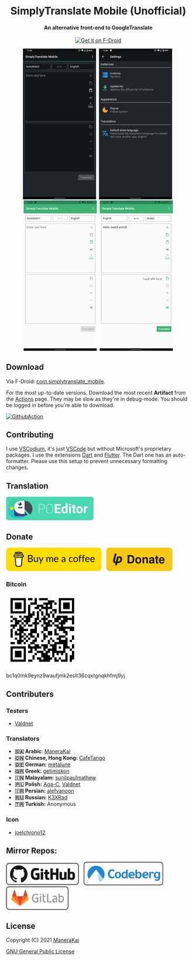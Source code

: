 
<p align=center>
  <a href="https://github.com/ManeraKai/simplytranslate_mobile">
      <img alt="" title="SimplyTranslate Mobile" src="https://github.com/ManeraKai/simplytranslate_mobile/blob/main/fastlane/metadata/android/en-US/images/icon.png" width="144">
  </a>
</p>
<h1 align=center>SimplyTranslate Mobile (Unofficial)</h1>

<h4 align=center>An alternative front-end to GoogleTranslate</h4>

<p align=center>
  <a href="https://f-droid.org/en/packages/com.simplytranslate_mobile/">
    <img src="https://fdroid.gitlab.io/artwork/badge/get-it-on.png"
       alt="Get it on F-Droid"
       height="80">
   </a>
</p>

<div align=center>
<img src="fastlane/metadata/android/en-US/images/phoneScreenshots/1.png" alt="drawing" width="200"/>&nbsp;
<img src="fastlane/metadata/android/en-US/images/phoneScreenshots/2.png" alt="drawing" width="200"/>&nbsp;
<img src="fastlane/metadata/android/en-US/images/phoneScreenshots/4.png" alt="drawing" width="200"/>&nbsp;
<img src="fastlane/metadata/android/en-US/images/phoneScreenshots/5.png" alt="drawing" width="200"/>
</div>

## Download
Via F-Droid: [com.simplytranslate_mobile](https://f-droid.org/en/packages/com.simplytranslate_mobile/).

For the most up-to-date versions. Download the most recent **Artifact** from the [Actions](https://github.com/ManeraKai/simplytranslate_mobile/actions) page. They may be slow as they're in debug-mode. You should be logged in before you're able to download.

[![GithubAction](https://badges.alefvanoon.xyz/github/workflow/status/manerakai/simplytranslate_mobile/Flutter%20build%20apk/main)](https://github.com/ManeraKai/simplytranslate_mobile/actions/workflows/main.yml)

## Contributing
I use [VSCodium](https://vscodium.com/), it's just [VSCode](https://code.visualstudio.com/) but without Microsoft's proprietary packages. I use the extensions [Dart](https://marketplace.visualstudio.com/items?itemName=Dart-Code.dart-code) and [Flutter](https://marketplace.visualstudio.com/items?itemName=Dart-Code.flutter). The Dart one has an auto-formatter. Please use this setup to prevent unnecessary formatting changes.

## Translation
[![POEditor](https://raw.githubusercontent.com/ManeraKai/manerakai/main/icons/poeditor.svg)](https://poeditor.com/join/project?hash=rV8CGr8NPj)

## Donate
 [![Buy me a coffee](https://raw.githubusercontent.com/ManeraKai/manerakai/main/icons/bmc.svg)](https://www.buymeacoffee.com/manerakai)&nbsp;&nbsp;
 [![Liberapay](https://raw.githubusercontent.com/ManeraKai/manerakai/main/icons/liberapay.svg)](https://liberapay.com/simplytranslate_mobile)

 ### Bitcoin
 ![Bitcoin](./docs/img/bc1q0mk9eynz9waufjmk2eslt36cqxtgnqkhfmj9yj.png)

 bc1q0mk9eynz9waufjmk2eslt36cqxtgnqkhfmj9yj

## Contributers

### Testers
- [Valdnet](https://github.com/Valdnet)

### Translators
- **🇸🇦 Arabic**: [ManeraKai](https://github.com/ManeraKai)
- **🇨🇳 Chinese, Hong Kong:** [CafeTango](https://github.com/CafeTango)
- **🇩🇪 German:** [metalune](https://metalune.xyz/)
- **🇬🇷 Greek:** [getimiskon](https://getimiskon.xyz/)
- **🇮🇳 Malayalam:** [sunilpaulmathew](https://github.com/sunilpaulmathew)
- **🇵🇱 Polish:** [Aga-C](https://github.com/Aga-C), [Valdnet](https://github.com/Valdnet)
- **🇮🇷 Persian:** [alefvanoon](https://alefvanoon.xyz/)
- **🇷🇺 Russian:** [K3XRad](https://github.com/K3XRad)
- **🇹🇷 Turkish:** Anonymous


### Icon
- [joelchrono12](https://joelchrono12.ml/)


## Mirror Repos:
[![GitHub](https://raw.githubusercontent.com/ManeraKai/manerakai/main/icons/github.svg)](https://github.com/ManeraKai/simplytranslate_mobile/)&nbsp;&nbsp;
[![Codeberg](https://raw.githubusercontent.com/ManeraKai/manerakai/main/icons/codeberg.svg)](https://codeberg.org/ManeraKai/simplytranslate_mobile)&nbsp;&nbsp;
[![GitLab](https://raw.githubusercontent.com/ManeraKai/manerakai/main/icons/gitlab.svg)](https://gitlab.com/ManeraKai/simplytranslate_mobile)

## License
Copyright (C) 2021 [ManeraKai](https://github.com/ManeraKai)

[GNU General Public License](./LICENSE)
